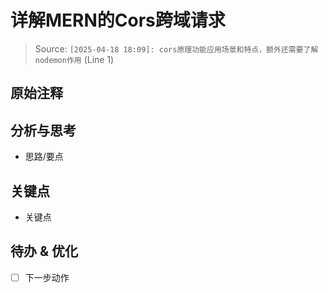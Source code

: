 # 详解MERN的Cors跨域请求

> Source: `[2025-04-18 18:09]: cors原理功能应用场景和特点，额外还需要了解nodemon作用` (Line 1)

## 原始注释

> [2025-04-18 18:09]: cors原理功能应用场景和特点，额外还需要了解nodemon作用

## 分析与思考

- 思路/要点

## 关键点

- 关键点

## 待办 & 优化

- [ ] 下一步动作
